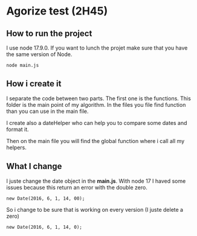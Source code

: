 # Agorize test (2H45)

## How to run the project

I use node 17.9.0. If you want to lunch the projet make sure that you have the same version of Node.

```
node main.js
```

## How i create it

I separate the code between two parts. The first one is the functions.
This folder is the main point of my algorithm. In the files you file find function than you can
use in the main file.

I create also a dateHelper who can help you to compare some dates and format it.

Then on the main file you will find the global function where i call all my helpers.

## What I change

I juste change the date object in the **main.js**.
With node 17 I haved some issues because this return an error with the double zero.

```
new Date(2016, 6, 1, 14, 00);
```

So i change to be sure that is working on every version (I juste delete a zero)

```
new Date(2016, 6, 1, 14, 0);
```
